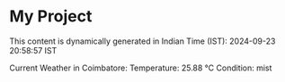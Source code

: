 # My Project

This content is dynamically generated in Indian Time (IST): 2024-09-23 20:58:57 IST


Current Weather in Coimbatore:
Temperature: 25.88 °C
Condition: mist
